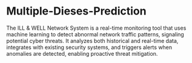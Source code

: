 # Multiple-Dieses-Prediction
The ILL &amp; WELL Network System is a real-time monitoring tool that uses machine learning to detect abnormal network traffic patterns, signaling potential cyber threats. It analyzes both historical and real-time data, integrates with existing security systems, and triggers alerts when anomalies are detected, enabling proactive threat mitigation.
